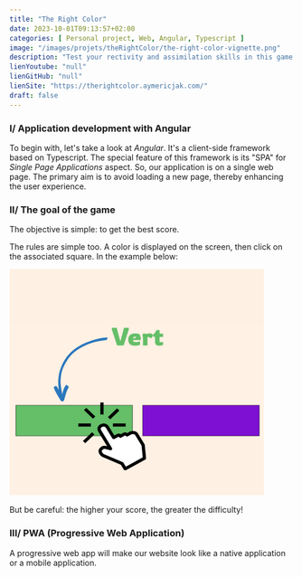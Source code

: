 ```yaml
---
title: "The Right Color"
date: 2023-10-01T09:13:57+02:00
categories: [ Personal project, Web, Angular, Typescript ]
image: "/images/projets/theRightColor/the-right-color-vignette.png"
description: "Test your rectivity and assimilation skills in this game."
lienYoutube: "null"
lienGitHub: "null"
lienSite: "https://therightcolor.aymericjak.com/"
draft: false
---
```


### I/ Application development with Angular

To begin with, let's take a look at _Angular_. It's a client-side framework based on Typescript.
The special feature of this framework is its "SPA" for _Single Page Applications_ aspect. So, our application is on
a single web page. The primary aim is to avoid loading a new page, thereby enhancing the user experience.

### II/ The goal of the game

The objective is simple: to get the best score.

The rules are simple too. A color is displayed on the screen, then click on the associated square. In the example
below:

![Rules](/images/projets/theRightColor/rules-TRC-1.png)

But be careful: the higher your score, the greater the difficulty!

### III/ PWA (Progressive Web Application)

A progressive web app will make our website look like a native application or a
mobile application.
